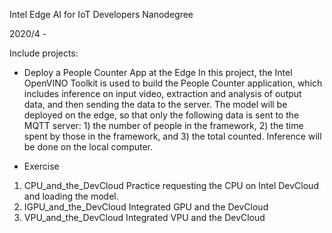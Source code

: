 Intel Edge AI for IoT Developers Nanodegree

2020/4 - 

Include projects:

* Deploy a People Counter App at the Edge
In this project, the Intel OpenVINO Toolkit is used to build the People Counter application, which includes inference on input video, extraction and analysis of output data, and then sending the data to the server. The model will be deployed on the edge, so that only the following data is sent to the MQTT server: 1) the number of people in the framework, 2) the time spent by those in the framework, and 3) the total counted. Inference will be done on the local computer.

* Exercise
1. CPU_and_the_DevCloud
Practice requesting the CPU on Intel DevCloud and loading the model.
2. IGPU_and_the_DevCloud
Integrated GPU and the DevCloud
3. VPU_and_the_DevCloud
Integrated VPU and the DevCloud
